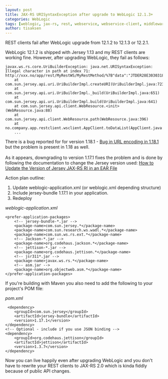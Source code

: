 ```yaml
---
layout: post
title: JAX-RS URISyntaxException after upgrade to WebLogic 12.1.3+
categories: WebLogic
tags: [weblogic, jax-rs, rest, webservice, webservice-client, middleware]
author: tisaksen
---
```

<link rel="stylesheet" href="//maxcdn.bootstrapcdn.com/font-awesome/4.3.0/css/font-awesome.min.css">
REST clients fail after WebLogic upgrade from 12.1.2 to 12.1.3 or 12.2.1.

WebLogic 12.1.2 is shipped with Jersey 1.13 and my REST clients are working fine. However, after upgrading WebLogic, they fail as follows:

	javax.ws.rs.core.UriBuilderException: java.net.URISyntaxException: Illegal character in path at index 71: http://xxx.no/app/rest/MyRestWS/MyRestMethod/%7B"data":"JTDER28E303031815","active":false%7D
		at com.sun.jersey.api.uri.UriBuilderImpl.createURI(UriBuilderImpl.java:723)
		at com.sun.jersey.api.uri.UriBuilderImpl._build(UriBuilderImpl.java:651)
		at com.sun.jersey.api.uri.UriBuilderImpl.build(UriBuilderImpl.java:641)
		at com.sun.jersey.api.client.WebResource.<init>(WebResource.java:88)
		at com.sun.jersey.api.client.WebResource.path(WebResource.java:396)
		at no.company.app.restclient.wsclient.AppClient.toDataList(AppClient.java:46)
		...
	
There is a bug reported for for version 1.18.1 - [Bug in URL encoding in 1.18.1](https://java.net/jira/browse/JERSEY-2529) but the problem is present in 1.18 as well.
<br/><br/>
As it appears, downgrading to version 1.17.1 fixes the problem and is done by following the documentation to change the Jersey version used: [How to Update the Version of Jersey JAX-RS RI in an EAR File](http://docs.oracle.com/middleware/1212/wls/RESTF/version-restful-service.htm#RESTF201) 
<br/>

Action plan outline:

1) Update weblogic-application.xml (or weblogic.xml depending structure)<br/>
2) Include jersey-bundle 1.17.1 in your application.<br/>
3) Redeploy

*weblogic-application.xml*

	<prefer-application-packages>
        <!-- jersey-bundle-*.jar -->
        <package-name>com.sun.jersey.*</package-name>
        <package-name>com.sun.research.ws.wadl.*</package-name>
        <package-name>com.sun.ws.rs.ext.*</package-name>
        <!-- Jackson-*.jar -->
        <package-name>org.codehaus.jackson.*</package-name>
        <!-- jettison-*.jar -->
        <package-name>org.codehaus.jettison.*</package-name>
        <!-- jsr311*.jar -->
        <package-name>javax.ws.rs.*</package-name>
        <!-- asm.jar -->
        <package-name>org.objectweb.asm.*</package-name>    
    </prefer-application-packages>

If you're building with Maven you also need to add the following to your project's POM file:

*pom.xml*

	 <dependency>
		<groupId>com.sun.jersey</groupId>
		<artifactId>jersey-bundle</artifactId>
		<version>1.17.1</version>
	</dependency>
	<!-- Optional - include if you use JSON binding -->
	<dependency>
		<groupId>org.codehaus.jettison</groupId>
		<artifactId>jettison</artifactId>
		<version>1.3.7</version>
	</dependency>

Now you can live happily even after upgrading WebLogic and you don't have to rewrite your REST clients to JAX-RS 2.0 which is kinda fiddly because of public API changes.